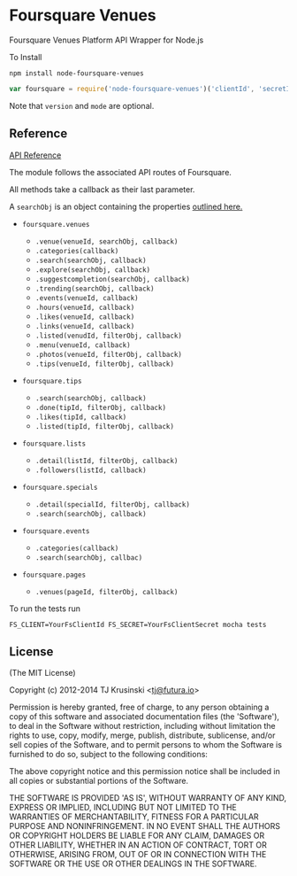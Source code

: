 # Foursquare Venues

Foursquare Venues Platform API Wrapper for Node.js

To Install

`npm install node-foursquare-venues`


``` javascript
var foursquare = require('node-foursquare-venues')('clientId', 'secretId', 'version', 'mode')
```

Note that `version` and `mode` are optional.

## Reference
[API Reference](https://developer.foursquare.com/overview/venues)

The module follows the associated API routes of Foursquare.

All methods take a callback as their last parameter.

A `searchObj` is an object containing the properties [outlined here.](https://developer.foursquare.com/docs/venues/search)

* `foursquare.venues`
   * `.venue(venueId, searchObj, callback)`
   * `.categories(callback)`
   * `.search(searchObj, callback)`
   * `.explore(searchObj, callback)`
   * `.suggestcompletion(searchObj, callback)`
   * `.trending(searchObj, callback)`
   * `.events(venueId, callback)`
   * `.hours(venueId, callback)`
   * `.likes(venueId, callback)`
   * `.links(venueId, callback)`
   * `.listed(venudId, filterObj, callback)`
   * `.menu(venueId, callback)`
   * `.photos(venueId, filterObj, callback)`
   * `.tips(venueId, filterObj, callback)`

* `foursquare.tips`
   * `.search(searchObj, callback)`
   * `.done(tipId, filterObj, callback)`
   * `.likes(tipId, callback)`
   * `.listed(tipId, filterObj, callback)`

* `foursquare.lists`
   * `.detail(listId, filterObj, callback)`
   * `.followers(listId, callback)`

* `foursquare.specials`
   * `.detail(specialId, filterObj, callback)`
   * `.search(searchObj, callback)`

* `foursquare.events`
   * `.categories(callback)`
   * `.search(searchObj, callbac)`

* `foursquare.pages`
   * `.venues(pageId, filterObj, callback)`


To run the tests run

`FS_CLIENT=YourFsClientId FS_SECRET=YourFsClientSecret mocha tests`

## License

(The MIT License)

Copyright (c) 2012-2014 TJ Krusinski &lt;tj@futura.io&gt;

Permission is hereby granted, free of charge, to any person obtaining
a copy of this software and associated documentation files (the
'Software'), to deal in the Software without restriction, including
without limitation the rights to use, copy, modify, merge, publish,
distribute, sublicense, and/or sell copies of the Software, and to
permit persons to whom the Software is furnished to do so, subject to
the following conditions:

The above copyright notice and this permission notice shall be
included in all copies or substantial portions of the Software.

THE SOFTWARE IS PROVIDED 'AS IS', WITHOUT WARRANTY OF ANY KIND,
EXPRESS OR IMPLIED, INCLUDING BUT NOT LIMITED TO THE WARRANTIES OF
MERCHANTABILITY, FITNESS FOR A PARTICULAR PURPOSE AND NONINFRINGEMENT.
IN NO EVENT SHALL THE AUTHORS OR COPYRIGHT HOLDERS BE LIABLE FOR ANY
CLAIM, DAMAGES OR OTHER LIABILITY, WHETHER IN AN ACTION OF CONTRACT,
TORT OR OTHERWISE, ARISING FROM, OUT OF OR IN CONNECTION WITH THE
SOFTWARE OR THE USE OR OTHER DEALINGS IN THE SOFTWARE.
